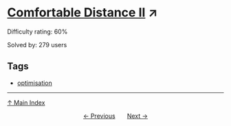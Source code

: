 # [Comfortable Distance II](https://projecteuler.net/problem=472) ↗️

Difficulty rating: 60%

Solved by: 279 users
## Tags

- [optimisation](../tags/optimisation.md)



---

[↑ Main Index](../README.md)


<div align=center><a href='471.md'>← Previous</a> &nbsp;&nbsp; &nbsp;&nbsp;  <a href='473.md'>Next →</a></div>
